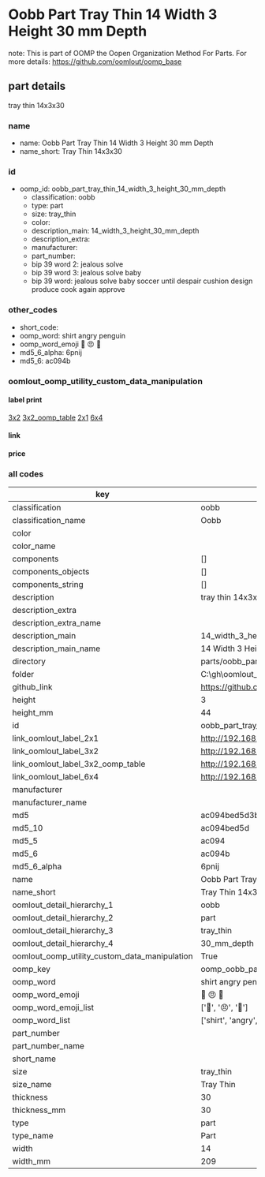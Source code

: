 # Oobb Part Tray Thin 14 Width 3 Height 30 mm Depth  

note: This is part of OOMP the Oopen Organization Method For Parts. For more details: https://github.com/oomlout/oomp_base

##  part details
  



tray thin 14x3x30



### name
* name: Oobb Part Tray Thin 14 Width 3 Height 30 mm Depth
* name_short: Tray Thin 14x3x30 
### id
* oomp_id: oobb_part_tray_thin_14_width_3_height_30_mm_depth
  * classification: oobb
  * type: part
  * size: tray_thin
  * color: 
  * description_main: 14_width_3_height_30_mm_depth
  * description_extra: 
  * manufacturer: 
  * part_number: 
  * bip 39 word 2: jealous solve
  * bip 39 word 3: jealous solve baby
  * bip 39 word: jealous solve baby soccer until despair cushion design produce cook again approve

### other_codes
* short_code: 
* oomp_word: shirt angry penguin
* oomp_word_emoji :shirt: :angry: :penguin:
* md5_6_alpha: 6pnij
* md5_6: ac094b






### oomlout_oomp_utility_custom_data_manipulation
#### label print
[3x2](http://192.168.1.245:1112/?label=oomp%206pnij)
[3x2_oomp_table](http://192.168.1.108:1112/?label=oomp%206pnij)
[2x1](http://192.168.1.242:1112/?label=oomp%206pnij)
[6x4](http://192.168.1.55:1112/?label=oomp%206pnij)    

#### link

                              

#### price







### all codes 
| key | value |  
| --- | --- |  
| classification | oobb |  
| classification_name | Oobb |  
| color |  |  
| color_name |  |  
| components | [] |  
| components_objects | [] |  
| components_string | [] |  
| description | tray thin 14x3x30 |  
| description_extra |  |  
| description_extra_name |  |  
| description_main | 14_width_3_height_30_mm_depth |  
| description_main_name | 14 Width 3 Height 30 mm Depth |  
| directory | parts/oobb_part_tray_thin_14_width_3_height_30_mm_depth |  
| folder | C:\gh\oomlout_oobb_version_4_generated_parts\things\oobb_part_tray_thin_14_width_3_height_30_mm_depth |  
| github_link | https://github.com/oomlout/oomlout_oomp_part_src/tree/main/parts/oobb_part_tray_thin_14_width_3_height_30_mm_depth |  
| height | 3 |  
| height_mm | 44 |  
| id | oobb_part_tray_thin_14_width_3_height_30_mm_depth |  
| link_oomlout_label_2x1 | http://192.168.1.242:1112/?label=oomp%206pnij |  
| link_oomlout_label_3x2 | http://192.168.1.245:1112/?label=oomp%206pnij |  
| link_oomlout_label_3x2_oomp_table | http://192.168.1.108:1112/?label=oomp%206pnij |  
| link_oomlout_label_6x4 | http://192.168.1.55:1112/?label=oomp%206pnij |  
| manufacturer |  |  
| manufacturer_name |  |  
| md5 | ac094bed5d3bc6ccf0771cdc2233bbbc |  
| md5_10 | ac094bed5d |  
| md5_5 | ac094 |  
| md5_6 | ac094b |  
| md5_6_alpha | 6pnij |  
| name | Oobb Part Tray Thin 14 Width 3 Height 30 mm Depth |  
| name_short | Tray Thin 14x3x30  |  
| oomlout_detail_hierarchy_1 | oobb |  
| oomlout_detail_hierarchy_2 | part |  
| oomlout_detail_hierarchy_3 | tray_thin |  
| oomlout_detail_hierarchy_4 | 30_mm_depth |  
| oomlout_oomp_utility_custom_data_manipulation | True |  
| oomp_key | oomp_oobb_part_tray_thin_14_width_3_height_30_mm_depth |  
| oomp_word | shirt angry penguin |  
| oomp_word_emoji | :shirt: :angry: :penguin: |  
| oomp_word_emoji_list | [':shirt:', ':angry:', ':penguin:'] |  
| oomp_word_list | ['shirt', 'angry', 'penguin'] |  
| part_number |  |  
| part_number_name |  |  
| short_name |  |  
| size | tray_thin |  
| size_name | Tray Thin |  
| thickness | 30 |  
| thickness_mm | 30 |  
| type | part |  
| type_name | Part |  
| width | 14 |  
| width_mm | 209 |  
